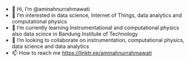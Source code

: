 - 👋 Hi, I’m @aminahnurrahmawati
- 👀 I’m interested in data science, Internet of Things, data analytics and computational physics
- 🌱 I’m currently learning Instrumentational and computational physics also data scince in Bandung Institute of Technology
- 💞️ I’m looking to collaborate on instrumentation, computational physics, data science and data analytics
- 📫 How to reach me https://linktr.ee/aminahnurrahmawati

<!---
aminahnurrahmawati/aminahnurrahmawati is a ✨ special ✨ repository because its `README.md` (this file) appears on your GitHub profile.
You can click the Preview link to take a look at your changes.
--->
